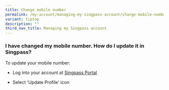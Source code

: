 ```yaml
---
title: Change mobile number
permalink: /my-account/managing-my-singpass-account/change-mobile-number/
variant: tiptap
description: ""
third_nav_title: Managing my Singpass account
---
```

<h3>I have changed my mobile number. How do I update it in Singpass?</h3>
<p>To update your mobile number:</p>
<ul data-tight="true" class="tight">
<li>
<p>Log into your account at <a href="https://go.gov.sg/singpass-login" rel="noopener" target="_blank"><u>Singpass Portal</u></a>
</p>
</li>
<li>
<p>Select 'Update Profile' icon</p>
</li>
</ul>
<p></p>